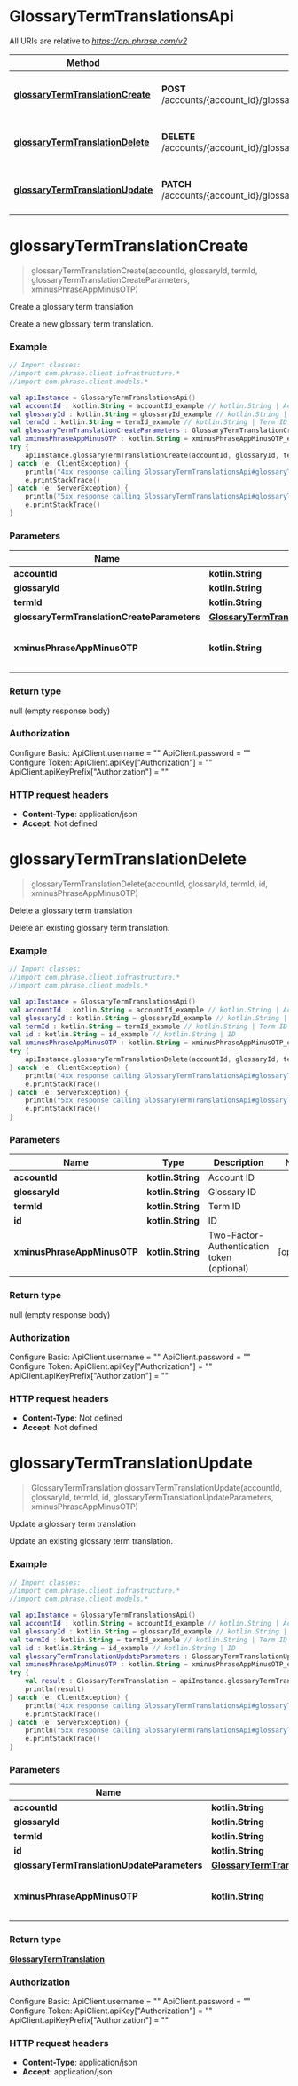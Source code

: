# GlossaryTermTranslationsApi

All URIs are relative to *https://api.phrase.com/v2*

Method | HTTP request | Description
------------- | ------------- | -------------
[**glossaryTermTranslationCreate**](GlossaryTermTranslationsApi.md#glossaryTermTranslationCreate) | **POST** /accounts/{account_id}/glossaries/{glossary_id}/terms/{term_id}/translations | Create a glossary term translation
[**glossaryTermTranslationDelete**](GlossaryTermTranslationsApi.md#glossaryTermTranslationDelete) | **DELETE** /accounts/{account_id}/glossaries/{glossary_id}/terms/{term_id}/translations/{id} | Delete a glossary term translation
[**glossaryTermTranslationUpdate**](GlossaryTermTranslationsApi.md#glossaryTermTranslationUpdate) | **PATCH** /accounts/{account_id}/glossaries/{glossary_id}/terms/{term_id}/translations/{id} | Update a glossary term translation


<a name="glossaryTermTranslationCreate"></a>
# **glossaryTermTranslationCreate**
> glossaryTermTranslationCreate(accountId, glossaryId, termId, glossaryTermTranslationCreateParameters, xminusPhraseAppMinusOTP)

Create a glossary term translation

Create a new glossary term translation.

### Example
```kotlin
// Import classes:
//import com.phrase.client.infrastructure.*
//import com.phrase.client.models.*

val apiInstance = GlossaryTermTranslationsApi()
val accountId : kotlin.String = accountId_example // kotlin.String | Account ID
val glossaryId : kotlin.String = glossaryId_example // kotlin.String | Glossary ID
val termId : kotlin.String = termId_example // kotlin.String | Term ID
val glossaryTermTranslationCreateParameters : GlossaryTermTranslationCreateParameters =  // GlossaryTermTranslationCreateParameters | 
val xminusPhraseAppMinusOTP : kotlin.String = xminusPhraseAppMinusOTP_example // kotlin.String | Two-Factor-Authentication token (optional)
try {
    apiInstance.glossaryTermTranslationCreate(accountId, glossaryId, termId, glossaryTermTranslationCreateParameters, xminusPhraseAppMinusOTP)
} catch (e: ClientException) {
    println("4xx response calling GlossaryTermTranslationsApi#glossaryTermTranslationCreate")
    e.printStackTrace()
} catch (e: ServerException) {
    println("5xx response calling GlossaryTermTranslationsApi#glossaryTermTranslationCreate")
    e.printStackTrace()
}
```

### Parameters

Name | Type | Description  | Notes
------------- | ------------- | ------------- | -------------
 **accountId** | **kotlin.String**| Account ID |
 **glossaryId** | **kotlin.String**| Glossary ID |
 **termId** | **kotlin.String**| Term ID |
 **glossaryTermTranslationCreateParameters** | [**GlossaryTermTranslationCreateParameters**](GlossaryTermTranslationCreateParameters.md)|  |
 **xminusPhraseAppMinusOTP** | **kotlin.String**| Two-Factor-Authentication token (optional) | [optional]

### Return type

null (empty response body)

### Authorization


Configure Basic:
    ApiClient.username = ""
    ApiClient.password = ""
Configure Token:
    ApiClient.apiKey["Authorization"] = ""
    ApiClient.apiKeyPrefix["Authorization"] = ""

### HTTP request headers

 - **Content-Type**: application/json
 - **Accept**: Not defined

<a name="glossaryTermTranslationDelete"></a>
# **glossaryTermTranslationDelete**
> glossaryTermTranslationDelete(accountId, glossaryId, termId, id, xminusPhraseAppMinusOTP)

Delete a glossary term translation

Delete an existing glossary term translation.

### Example
```kotlin
// Import classes:
//import com.phrase.client.infrastructure.*
//import com.phrase.client.models.*

val apiInstance = GlossaryTermTranslationsApi()
val accountId : kotlin.String = accountId_example // kotlin.String | Account ID
val glossaryId : kotlin.String = glossaryId_example // kotlin.String | Glossary ID
val termId : kotlin.String = termId_example // kotlin.String | Term ID
val id : kotlin.String = id_example // kotlin.String | ID
val xminusPhraseAppMinusOTP : kotlin.String = xminusPhraseAppMinusOTP_example // kotlin.String | Two-Factor-Authentication token (optional)
try {
    apiInstance.glossaryTermTranslationDelete(accountId, glossaryId, termId, id, xminusPhraseAppMinusOTP)
} catch (e: ClientException) {
    println("4xx response calling GlossaryTermTranslationsApi#glossaryTermTranslationDelete")
    e.printStackTrace()
} catch (e: ServerException) {
    println("5xx response calling GlossaryTermTranslationsApi#glossaryTermTranslationDelete")
    e.printStackTrace()
}
```

### Parameters

Name | Type | Description  | Notes
------------- | ------------- | ------------- | -------------
 **accountId** | **kotlin.String**| Account ID |
 **glossaryId** | **kotlin.String**| Glossary ID |
 **termId** | **kotlin.String**| Term ID |
 **id** | **kotlin.String**| ID |
 **xminusPhraseAppMinusOTP** | **kotlin.String**| Two-Factor-Authentication token (optional) | [optional]

### Return type

null (empty response body)

### Authorization


Configure Basic:
    ApiClient.username = ""
    ApiClient.password = ""
Configure Token:
    ApiClient.apiKey["Authorization"] = ""
    ApiClient.apiKeyPrefix["Authorization"] = ""

### HTTP request headers

 - **Content-Type**: Not defined
 - **Accept**: Not defined

<a name="glossaryTermTranslationUpdate"></a>
# **glossaryTermTranslationUpdate**
> GlossaryTermTranslation glossaryTermTranslationUpdate(accountId, glossaryId, termId, id, glossaryTermTranslationUpdateParameters, xminusPhraseAppMinusOTP)

Update a glossary term translation

Update an existing glossary term translation.

### Example
```kotlin
// Import classes:
//import com.phrase.client.infrastructure.*
//import com.phrase.client.models.*

val apiInstance = GlossaryTermTranslationsApi()
val accountId : kotlin.String = accountId_example // kotlin.String | Account ID
val glossaryId : kotlin.String = glossaryId_example // kotlin.String | Glossary ID
val termId : kotlin.String = termId_example // kotlin.String | Term ID
val id : kotlin.String = id_example // kotlin.String | ID
val glossaryTermTranslationUpdateParameters : GlossaryTermTranslationUpdateParameters =  // GlossaryTermTranslationUpdateParameters | 
val xminusPhraseAppMinusOTP : kotlin.String = xminusPhraseAppMinusOTP_example // kotlin.String | Two-Factor-Authentication token (optional)
try {
    val result : GlossaryTermTranslation = apiInstance.glossaryTermTranslationUpdate(accountId, glossaryId, termId, id, glossaryTermTranslationUpdateParameters, xminusPhraseAppMinusOTP)
    println(result)
} catch (e: ClientException) {
    println("4xx response calling GlossaryTermTranslationsApi#glossaryTermTranslationUpdate")
    e.printStackTrace()
} catch (e: ServerException) {
    println("5xx response calling GlossaryTermTranslationsApi#glossaryTermTranslationUpdate")
    e.printStackTrace()
}
```

### Parameters

Name | Type | Description  | Notes
------------- | ------------- | ------------- | -------------
 **accountId** | **kotlin.String**| Account ID |
 **glossaryId** | **kotlin.String**| Glossary ID |
 **termId** | **kotlin.String**| Term ID |
 **id** | **kotlin.String**| ID |
 **glossaryTermTranslationUpdateParameters** | [**GlossaryTermTranslationUpdateParameters**](GlossaryTermTranslationUpdateParameters.md)|  |
 **xminusPhraseAppMinusOTP** | **kotlin.String**| Two-Factor-Authentication token (optional) | [optional]

### Return type

[**GlossaryTermTranslation**](GlossaryTermTranslation.md)

### Authorization


Configure Basic:
    ApiClient.username = ""
    ApiClient.password = ""
Configure Token:
    ApiClient.apiKey["Authorization"] = ""
    ApiClient.apiKeyPrefix["Authorization"] = ""

### HTTP request headers

 - **Content-Type**: application/json
 - **Accept**: application/json

